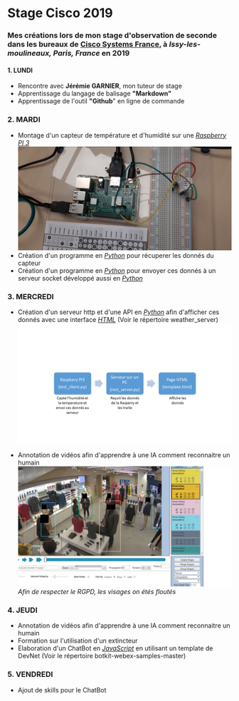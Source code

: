 # Stage Cisco 2019
### Mes créations lors de mon stage d'observation de seconde dans les bureaux de [**Cisco Systems France**](https://www.cisco.com/c/fr_fr/index.html), à _Issy-les-moulineaux, Paris, **France**_ en 2019

#### 1. LUNDI
- Rencontre avec __Jérémie GARNIER__, mon tuteur de stage
- Apprentissage du langage de balisage __"Markdown"__
- Apprentissage de l'outil __"Github__" en ligne de commande


### 2. MARDI
- Montage d'un capteur de température et d'humidité sur une *[Raspberry PI 3](https://www.raspberrypi-france.fr/)*
![Montage d'un capteur de température et d'humidité sur une Raspberry PI 3](https://github.com/nperreau/Stage_Cisco_2019/blob/master/Images/raspbery_PI3.jpg)
- Création d'un programme en *[Python](https://fr.wikipedia.org/wiki/Python_(langage))* pour récuperer les donnés du capteur
- Création d'un programme en *[Python](https://fr.wikipedia.org/wiki/Python_(langage))* pour envoyer ces donnés à un serveur socket       développé aussi en *[Python](https://fr.wikipedia.org/wiki/Python_(langage))*

### 3. MERCREDI
- Création d'un serveur http et d'une API en *[Python](https://fr.wikipedia.org/wiki/Python_(langage))* afin d'afficher ces donnés avec une interface *[HTML](https://fr.wikipedia.org/wiki/Hypertext_Markup_Language)* (Voir le répertoire weather_server)
![](https://github.com/nperreau/Stage_Cisco_2019/blob/master/Images/schema.png)

- Annotation de vidéos afin d'apprendre à une IA comment reconnaitre un humain
![Outil d'annotation](https://github.com/nperreau/Stage_Cisco_2019/blob/master/Images/annotation.png)
 *Afin de respecter le RGPD, les visages on étés floutés*

### 4. JEUDI
- Annotation de vidéos afin d'apprendre à une IA comment reconnaitre un humain
- Formation sur l'utilisation d'un extincteur
- Elaboration d'un ChatBot en *[JavaScript](https://fr.wikipedia.org/wiki/JavaScript)* en utilisant un template de DevNet (Voir le répertoire botkit-webex-samples-master)

### 5. VENDREDI
- Ajout de skills pour le ChatBot

